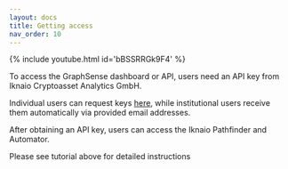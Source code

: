 ```yaml
---
layout: docs
title: Getting access
nav_order: 10
---
```

{% include youtube.html id='bBSSRRGk9F4' %}

To access the GraphSense dashboard or API, users need an API key from Iknaio Cryptoasset Analytics GmbH. 

Individual users can request keys [here](https://www.ikna.io/#packages), while institutional users receive them automatically via provided email addresses.

After obtaining an API key, users can access the Iknaio Pathfinder and Automator.

Please see tutorial above for detailed instructions


